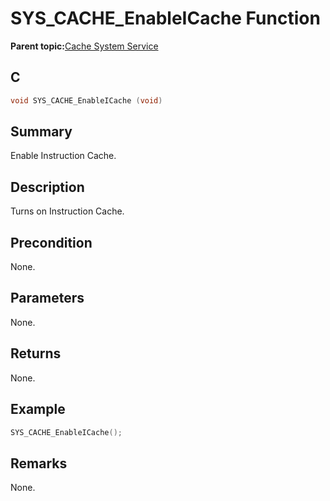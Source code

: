 # SYS\_CACHE\_EnableICache Function

**Parent topic:**[Cache System Service](GUID-4522BF0A-636F-448D-B87F-2342F8CBEB00.md)

## C

```c
void SYS_CACHE_EnableICache (void)
```

## Summary

Enable Instruction Cache.

## Description

Turns on Instruction Cache.

## Precondition

None.

## Parameters

None.

## Returns

None.

## Example

```c
SYS_CACHE_EnableICache();
```

## Remarks

None.

